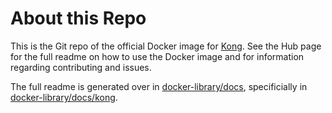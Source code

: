 # About this Repo

This is the Git repo of the official Docker image for [Kong](https://registry.hub.docker.com/_/kong/). See the
Hub page for the full readme on how to use the Docker image and for information
regarding contributing and issues.

The full readme is generated over in [docker-library/docs](https://github.com/docker-library/docs),
specificially in [docker-library/docs/kong](https://github.com/docker-library/docs/tree/master/kong).
